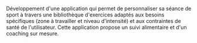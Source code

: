 Développement d'une application qui permet de personnaliser sa séance de sport à travers une bibliothèque d'exercices adaptés aux besoins spécifiques (zone à travailler et niveau d'intensité) et aux contraintes de santé de l'utilisateur. 
Cette application propose un suivi alimentaire et d'un coaching sur mesure.
